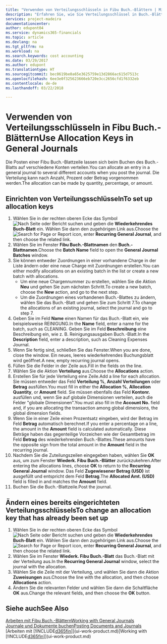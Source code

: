 ```yaml
---
title: "Verwenden von Verteilungsschlüsseln in Fibu Buch.-Blättern | Microsoft Docs"
description: "Erfahren Sie, wie Sie Verteilungsschlüssel in Buch.-Blättern verwenden können."
services: project-madeira
documentationcenter: 
author: edupont04
ms.service: dynamics365-financials
ms.topic: article
ms.devlang: na
ms.tgt_pltfrm: na
ms.workload: na
ms.search.keywords: cost accounting
ms.date: 03/29/2017
ms.author: edupont
ms.translationtype: HT
ms.sourcegitcommit: bec0619be0a65e3625759e13d2866ac615d7513c
ms.openlocfilehash: 6ee3e0f325623666eb720e3cc2656cfd1f6332eb
ms.contentlocale: de-de
ms.lasthandoff: 03/22/2018

---
```

# <a name="use-allocation-keys-in-general-journals"></a><span data-ttu-id="08bae-103">Verwenden von Verteilungsschlüsseln in Fibu Buch.-Blättern</span><span class="sxs-lookup"><span data-stu-id="08bae-103">Use Allocation Keys in General Journals</span></span>
<span data-ttu-id="08bae-104">Die Posten einer Fibu Buch.-Blattzeile lassen sich beim Buchen des Buch.-Blatts auf verschiedene Konten verteilen.</span><span class="sxs-lookup"><span data-stu-id="08bae-104">You can allocate an entry in a general journal to several different accounts when you post the journal.</span></span> <span data-ttu-id="08bae-105">Die Verteilung kann nach Anzahl, Prozent oder Betrag vorgenommen werden.</span><span class="sxs-lookup"><span data-stu-id="08bae-105">The allocation can be made by quantity, percentage, or amount.</span></span>

## <a name="to-set-up-allocation-keys"></a><span data-ttu-id="08bae-106">Einrichten von Verteilungsschlüsseln</span><span class="sxs-lookup"><span data-stu-id="08bae-106">To set up allocation keys</span></span>
1. <span data-ttu-id="08bae-107">Wählen Sie in der rechten oberen Ecke das Symbol ![Nach Seite oder Bericht suchen](media/ui-search/search_small.png "Nach Seite oder Bericht suchen") und geben die **Wiederkehrendes Buch-Blatt** ein. Wählen Sie dann den zugehörigen Link aus.</span><span class="sxs-lookup"><span data-stu-id="08bae-107">Choose the ![Search for Page or Report](media/ui-search/search_small.png "Search for Page or Report icon") icon, enter **Recurring General Journal**, and then choose the related link.</span></span>
2. <span data-ttu-id="08bae-108">Wählen Sie im Fenster **Fibu Buch.-Blattnamen** den **Buch.-Blattnamen**.</span><span class="sxs-lookup"><span data-stu-id="08bae-108">Choose the **Batch Name** field to open the **General Journal Batches** window.</span></span>
3. <span data-ttu-id="08bae-109">Sie können entweder Zuordnungen in einer vorhandene Charge in der Liste ändern oder eine neue Charge mit Zuordnungen erstellen.</span><span class="sxs-lookup"><span data-stu-id="08bae-109">You can either modify allocations on an existing batch in the list or create a new batch with allocations.</span></span>
   * <span data-ttu-id="08bae-110">Um eine neue Chargennummer zu erstellen, wählen Sie die Aktion **Neu** und gehen Sie zum nächsten Schritt.</span><span class="sxs-lookup"><span data-stu-id="08bae-110">To create a new batch, choose the **New** action, and go to the next step.</span></span>
   * <span data-ttu-id="08bae-111">Um die Zuordnungen eines vorhandenen Buch.-Blattes zu ändern, wählen Sie das Buch.-Blatt und gehen Sie zum Schritt 7.</span><span class="sxs-lookup"><span data-stu-id="08bae-111">To change the allocations of an existing journal, select the journal and go to step 7.</span></span>    
4. <span data-ttu-id="08bae-112">Geben Sie im Feld **Name** einen Namen für das Buch.-Blatt ein, wie beispielsweise REINIGUNG.</span><span class="sxs-lookup"><span data-stu-id="08bae-112">In the **Name** field, enter a name for the batch, such as CLEANING.</span></span> <span data-ttu-id="08bae-113">Geben Sie im Feld **Beschreibung** eine Beschreibung ein, wie z. B. Reinigungsausgaben Buch.-Blatt.</span><span class="sxs-lookup"><span data-stu-id="08bae-113">In the **Description** field, enter a description, such as Cleaning Expenses Journal.</span></span>
5. <span data-ttu-id="08bae-114">Wenn Sie fertig sind, schließen Sie das Fenster.</span><span class="sxs-lookup"><span data-stu-id="08bae-114">When you are done, close the window.</span></span> <span data-ttu-id="08bae-115">Ein neues, leeres wiederkehrendes Buchungsblatt wird geöffnet.</span><span class="sxs-lookup"><span data-stu-id="08bae-115">A new, empty recurring journal opens.</span></span>
6. <span data-ttu-id="08bae-116">Füllen Sie die Felder in der Zeile aus.</span><span class="sxs-lookup"><span data-stu-id="08bae-116">Fill in the fields on the line.</span></span>
7. <span data-ttu-id="08bae-117">Wählen Sie die Aktion **Verteilung** aus.</span><span class="sxs-lookup"><span data-stu-id="08bae-117">Choose the **Allocations** action.</span></span>
8. <span data-ttu-id="08bae-118">Erstellen Sie für jede Verteilung eine Zeile.</span><span class="sxs-lookup"><span data-stu-id="08bae-118">Add a line for each allocation.</span></span> <span data-ttu-id="08bae-119">Sie müssen entweder das Feld **Verteilung %**, **Anzahl Verteilungen** oder **Betrag** ausfüllen.</span><span class="sxs-lookup"><span data-stu-id="08bae-119">You must fill in either the **Allocation %**, **Allocation Quantity**, or **Amount** field.</span></span> <span data-ttu-id="08bae-120">Sie müssen ebenfalls das Feld **Kontonr.** ausfüllen und, wenn Sie auf globale Dimensionen verteilen, auch die Felder "globale Dimensionen".</span><span class="sxs-lookup"><span data-stu-id="08bae-120">You must also fill in the **Account No.** field and, if you are allocating the transaction among global dimensions, the global dimension fields.</span></span>
9. <span data-ttu-id="08bae-121">Wenn Sie in einer Zeile einen Prozentsatz eingeben, wird der Betrag im Feld **Betrag** automatisch berechnet.</span><span class="sxs-lookup"><span data-stu-id="08bae-121">If you enter a percentage on a line, the amount in the **Amount** field is calculated automatically.</span></span> <span data-ttu-id="08bae-122">Diese Beträge haben das gegenteilige Vorzeichen wie der Gesamtbetrag im Feld **Betrag** des wiederkehrenden Buch.-Blattes.</span><span class="sxs-lookup"><span data-stu-id="08bae-122">These amounts have the opposite sign from the total amount in the **Amount** field in the recurring journal.</span></span>
10. <span data-ttu-id="08bae-123">Nachdem Sie die Zuteilungszeilen eingegeben haben, wählen Sie **OK** aus, um zum Fenster **Wiederk. Fibu Buch.-Blätter** zurückzukehren.</span><span class="sxs-lookup"><span data-stu-id="08bae-123">After entering the allocations lines, choose **OK** to return to the **Recurring General Journal** window.</span></span> <span data-ttu-id="08bae-124">Das Feld **Zugewiesener Betrag (USD)** ist ausgefüllt und entspricht dem Feld **Betrag**.</span><span class="sxs-lookup"><span data-stu-id="08bae-124">The **Allocated Amt. (USD)** field is filled in and matches the **Amount** field.</span></span>
11. <span data-ttu-id="08bae-125">Buchen Sie die Buch.-Blattzeile.</span><span class="sxs-lookup"><span data-stu-id="08bae-125">Post the journal.</span></span>

## <a name="to-change-an-allocation-key-that-has-already-been-set-up"></a><span data-ttu-id="08bae-126">Ändern eines bereits eingerichteten Verteilungsschlüssels</span><span class="sxs-lookup"><span data-stu-id="08bae-126">To change an allocation key that has already been set up</span></span>
1. <span data-ttu-id="08bae-127">Wählen Sie in der rechten oberen Ecke das Symbol ![Nach Seite oder Bericht suchen](media/ui-search/search_small.png "Nach Seite oder Bericht suchen") und geben die **Wiederkehrendes Buch-Blatt** ein. Wählen Sie dann den zugehörigen Link aus.</span><span class="sxs-lookup"><span data-stu-id="08bae-127">Choose the ![Search for Page or Report](media/ui-search/search_small.png "Search for Page or Report icon") icon, enter **Recurring General Journal**, and then choose the related link.</span></span>
2. <span data-ttu-id="08bae-128">Wählen Sie im Fenster **Wiederk. Fibu Buch.-Blatt** das Buch.-Blatt mit der Verteilung aus.</span><span class="sxs-lookup"><span data-stu-id="08bae-128">In the **Recurring General Journal** window, select the journal with the allocation.</span></span>
3. <span data-ttu-id="08bae-129">Wählen Sie die Zeile mit der Verteilung, und wählen Sie dann die Aktion **Zuweisungen** aus.</span><span class="sxs-lookup"><span data-stu-id="08bae-129">Choose the line with the allocation, and then choose **Allocations** action.</span></span>
4. <span data-ttu-id="08bae-130">Ändern Sie die relevanten Felder und wählen Sie dann die Schaltfläche **OK** aus.</span><span class="sxs-lookup"><span data-stu-id="08bae-130">Change the relevant fields, and then choose the **OK** button.</span></span>

## <a name="see-also"></a><span data-ttu-id="08bae-131">Siehe auch</span><span class="sxs-lookup"><span data-stu-id="08bae-131">See Also</span></span>
[<span data-ttu-id="08bae-132">Arbeiten mit Fibu Buch.-Blättern</span><span class="sxs-lookup"><span data-stu-id="08bae-132">Working with General Journals</span></span>](ui-work-general-journals.md)  
[<span data-ttu-id="08bae-133">Journale und Dokumente buchen</span><span class="sxs-lookup"><span data-stu-id="08bae-133">Posting Documents and Journals</span></span>](ui-post-documents-journals.md)  
<span data-ttu-id="08bae-134">[Arbeiten mit [!INCLUDE[d365fin](includes/d365fin_md.md)]](ui-work-product.md)</span><span class="sxs-lookup"><span data-stu-id="08bae-134">[Working with [!INCLUDE[d365fin](includes/d365fin_md.md)]](ui-work-product.md)</span></span>

